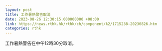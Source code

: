 ```yaml
---
layout: post
title: 工作暑熱警告取消
date: 2023-08-26 12:30:15.000000000 +08:00
link: https://news.rthk.hk/rthk/ch/component/k2/1715238-20230826.htm
categories: rthk
---
```


工作暑熱警告在中午12時30分取消。
